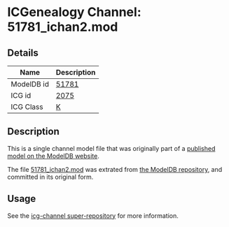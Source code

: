 # ICGenealogy Channel: 51781\_ichan2.mod

## Details

Name | Description
---- | -----------
ModelDB id | [51781](http://senselab.med.yale.edu/ModelDB/ShowModel.cshtml?model=51781)
ICG id | [2075](http://icg.neurotheory.ox.ac.uk/channels/1/2075)
ICG Class | [K](http://icg.neurotheory.ox.ac.uk/channels/1)

## Description

This is a single channel model file that was originally part of a [published model on the ModelDB website](http://senselab.med.yale.edu/mModelDB/ShowModel.cshtml?model=51781).

The file [51781\_ichan2.mod](51781_ichan2.mod) was extrated from [the ModelDB repository](http://senselab.med.yale.edu/ModelDB/ShowModel.cshtml?model=51781), and committed in its original form.

## Usage

See the [icg-channel super-repository](https://github.com/icgenealogy/icg-channels) for more information.